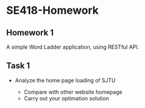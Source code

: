 # SE418-Homework

## Homework 1

A simple Word Ladder application, using RESTful API.

## Task 1

* Analyze the home page loading of SJTU
    
    * Compare with other website homepage
    * Carry out your optimation solution 

